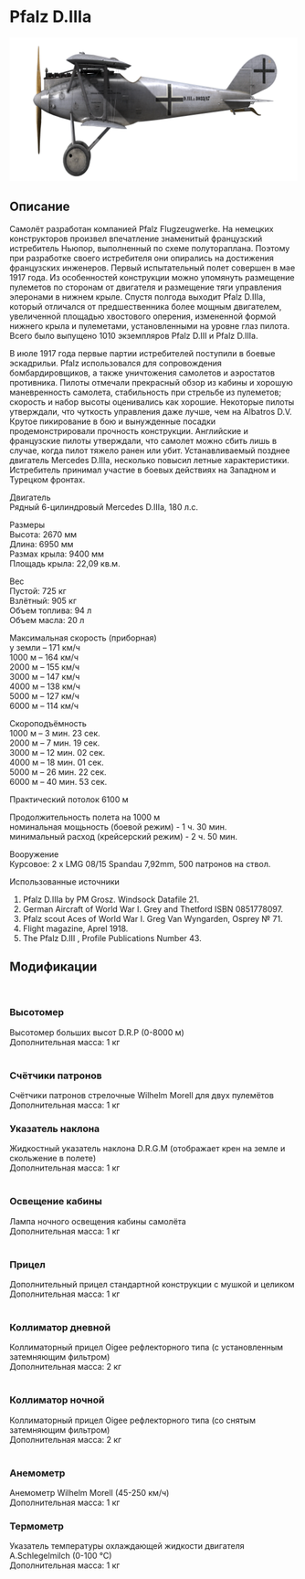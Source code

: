 # Pfalz D.IIIa  
  
![pfalzd3a](../images/pfalzd3a.png)  
  
## Описание  
  
Самолёт разработан компанией Pfalz Flugzeugwerke. На немецких конструкторов произвел впечатление знаменитый французский истребитель Ньюпор, выполненный по схеме полутораплана. Поэтому при разработке своего истребителя они опирались на достижения французских инженеров. Первый испытательный полет совершен в мае 1917 года. Из особенностей конструкции можно упомянуть размещение пулеметов по сторонам от двигателя и размещение тяги управления элеронами в нижнем крыле. Спустя полгода выходит Pfalz D.IIIa, который отличался от предшественника более мощным двигателем, увеличенной площадью хвостового оперения, измененной формой нижнего крыла и пулеметами, установленными на уровне глаз пилота. Всего было выпущено 1010 экземпляров Pfalz D.III и Pfalz D.IIIa.  
  
В июле 1917 года первые партии истребителей поступили в боевые эскадрильи. Pfalz использовался для сопровождения бомбардировщиков, а также уничтожения самолетов и аэростатов противника. Пилоты отмечали прекрасный обзор из кабины и хорошую маневренность самолета, стабильность при стрельбе из пулеметов; скорость и набор высоты оценивались как хорошие. Некоторые пилоты утверждали, что чуткость управления даже лучше, чем на Albatros D.V. Крутое пикирование в бою и вынужденные посадки продемонстрировали прочность конструкции. Английские и французские пилоты утверждали, что самолет можно сбить лишь в случае, когда пилот тяжело ранен или убит. Устанавливаемый позднее двигатель Mercedes D.IIIa, несколько повысил летные характеристики. Истребитель принимал участие в боевых действиях на Западном и Турецком фронтах.  
  
  
Двигатель  
Рядный 6-цилиндровый Mercedes D.IIIa, 180 л.с.  
  
Размеры  
Высота: 2670 мм  
Длина: 6950 мм  
Размах крыла: 9400 мм  
Площадь крыла: 22,09 кв.м.  
  
Вес  
Пустой: 725 кг  
Взлётный: 905 кг   
Объем топлива: 94 л  
Объем масла: 20 л  
  
Максимальная скорость (приборная)  
у земли – 171 км/ч  
1000 м – 164 км/ч  
2000 м – 155 км/ч  
3000 м – 147 км/ч  
4000 м – 138 км/ч  
5000 м – 127 км/ч  
6000 м – 114 км/ч  
  
Скороподъёмность  
1000 м –  3 мин. 23 сек.  
2000 м –  7 мин. 19 сек.  
3000 м – 12 мин. 02 сек.  
4000 м – 18 мин. 01 сек.  
5000 м – 26 мин. 22 сек.  
6000 м – 40 мин. 53 сек.  
  
Практический потолок 6100 м  
  
Продолжительность полета на 1000 м  
номинальная мощьность (боевой режим) - 1 ч. 30 мин.  
минимальный расход (крейсерский режим) - 2 ч. 50 мин.  
  
Вооружение  
Курсовое: 2 х LMG 08/15 Spandau 7,92mm, 500 патронов на ствол.  
  
Использованные источники  
1) Pfalz D.IIIa by PM Grosz. Windsock Datafile 21.  
2) German Aircraft of World War I. Grey and Thetford ISBN 0851778097.  
3) Pfalz scout Aces of World War I.  Greg Van Wyngarden, Osprey № 71.  
4) Flight magazine, Aprel 1918.  
5) The Pfalz D.III , Profile Publications Number 43.  
  
## Модификации  
  ﻿
  
### Высотомер  
  
Высотомер больших высот D.R.P (0-8000 м)  
Дополнительная масса: 1 кг  
  ﻿
  
### Счётчики патронов  
  
Счётчики патронов стрелочные Wilhelm Morell для двух пулемётов  
Дополнительная масса: 1 кг  ﻿
  
### Указатель наклона  
  
Жидкостный указатель наклона D.R.G.M (отображает крен на земле и скольжение в полете)  
Дополнительная масса: 1 кг  
  ﻿
  
### Освещение кабины  
  
Лампа ночного освещения кабины самолёта  
Дополнительная масса: 1 кг  
  ﻿
  
### Прицел  
  
Дополнительный прицел стандартной конструкции с мушкой и целиком  
Дополнительная масса: 1 кг  
  ﻿
  
### Коллиматор дневной  
  
Коллиматорный прицел Oigee рефлекторного типа (с установленным затемняющим фильтром)  
Дополнительная масса: 2 кг  
  ﻿
  
### Коллиматор ночной  
  
Коллиматорный прицел Oigee рефлекторного типа (со снятым затемняющим фильтром)  
Дополнительная масса: 2 кг  
  ﻿
  
### Анемометр  
  
Анемометр Wilhelm Morell (45-250 км/ч)  
Дополнительная масса: 1 кг  
  
  
### Термометр  
  
Указатель температуры охлаждающей жидкости двигателя A.Schlegelmilch (0-100 °C)  
Дополнительная масса: 1 кг  
